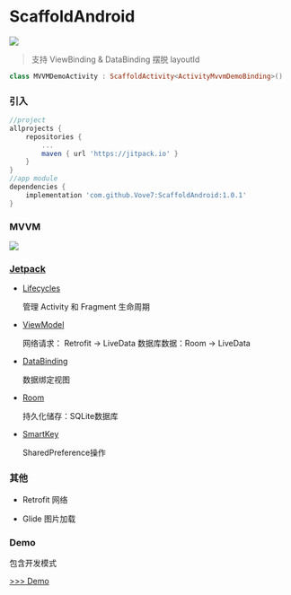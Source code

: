 

# ScaffoldAndroid

[![](https://jitpack.io/v/Vove7/ScaffoldAndroid.svg)](https://jitpack.io/#Vove7/ScaffoldAndroid)

> 支持 ViewBinding & DataBinding 摆脱 layoutId

```kotlin
class MVVMDemoActivity : ScaffoldActivity<ActivityMvvmDemoBinding>()
```

### 引入

```groovy
//project
allprojects {
	repositories {
		...
		maven { url 'https://jitpack.io' }
	}
}
//app module
dependencies {
    implementation 'com.github.Vove7:ScaffoldAndroid:1.0.1'
}
```

### MVVM

![]( https://camo.githubusercontent.com/2b3ff9b3a5f99c5480b612aa8f4f678dc696987a/68747470733a2f2f757365722d676f6c642d63646e2e786974752e696f2f323031392f342f31352f313661323130313664663963373663353f773d39363026683d37323026663d7765627026733d3135333832 )

### [Jetpack](https://developer.android.google.cn/jetpack)


-  [Lifecycles](https://developer.android.google.cn/topic/libraries/architecture/lifecycle)

   管理 Activity 和 Fragment 生命周期

-  [ViewModel](https://developer.android.google.cn/topic/libraries/architecture/viewmodel)

   网络请求： Retrofit -> LiveData
   数据库数据：Room -> LiveData
   
-  [DataBinding](https://developer.android.google.cn/topic/libraries/architecture/lifecycle)

   数据绑定视图
   
-  [Room](https://developer.android.google.cn/topic/libraries/architecture/room)

   持久化储存：SQLite数据库

-  [SmartKey](https://github.com/Vove7/SmartKey)

   SharedPreference操作



### 其他

-  Retrofit  网络

-  Glide  图片加载


### Demo

包含开发模式

[>>> Demo](demo/ReadMe.md)
